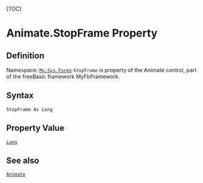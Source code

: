 [TOC]
# Animate.StopFrame Property

## Definition
Namespace: [`My.Sys.Forms`](My.Sys.Forms.md)
`StopFrame` is property of the Animate control, part of the freeBasic framework MyFbFramework.
## Syntax
```freeBasic
StopFrame As Long
```
## Property Value
[`Long`]("https://www.freebasic.net/wiki/KeyPgLong")
## See also
[`Animate`](Animate.md)
